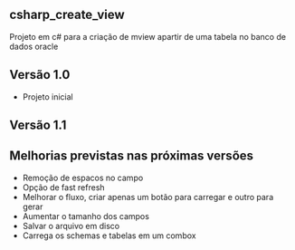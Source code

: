 ## csharp_create_view
Projeto em c# para a criação de mview apartir de uma tabela no banco de dados oracle

## Versão 1.0
 - Projeto inicial


## Versão 1.1



## Melhorias previstas nas  próximas versões
 - Remoção de espacos no campo
 - Opção de fast refresh
 - Melhorar o fluxo, criar apenas um botão para carregar e outro para gerar
 - Aumentar o tamanho dos campos
 - Salvar o arquivo em disco
 - Carrega os schemas e tabelas em um combox
